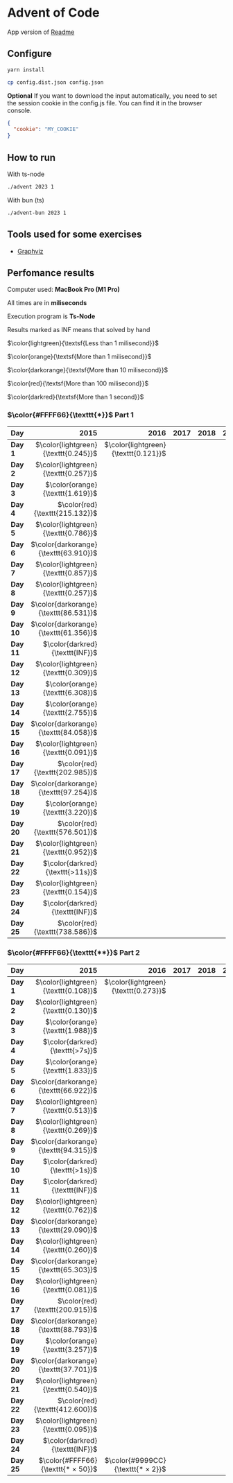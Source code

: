 # Advent of Code

App version of [Readme](./README.app.md)

## Configure

```sh
yarn install
```

```sh
cp config.dist.json config.json
```

**Optional** If you want to download the input automatically, you need to set the session cookie in the config.js file. You can find it in the browser console.

```json
{
  "cookie": "MY_COOKIE"
}
```

## How to run

With ts-node

```sh
./advent 2023 1
```

With bun (ts)

```sh
./advent-bun 2023 1
```

## Tools used for some exercises

* [Graphviz](https://graphviz.org)

## Perfomance results

Computer used: **MacBook Pro (M1 Pro)**

All times are in **miliseconds**

Execution program is **Ts-Node**

Results marked as INF means that solved by hand

$\color{lightgreen}{\textsf{Less than 1 milisecond}}$

$\color{orange}{\textsf{More than 1 milisecond}}$

$\color{darkorange}{\textsf{More than 10 milisecond}}$

$\color{red}{\textsf{More than 100 milisecond}}$

$\color{darkred}{\textsf{More than 1 second}}$



### $\color{#FFFF66}{\texttt{*}}$ Part 1

| **Day**    |                              **2015** |                             **2016** | **2017** | **2018** | **2019** | **2020** | **2021** |                             **2022** |                              **2023** |
|------------|--------------------------------------:|-------------------------------------:|---------:|---------:|---------:|---------:|---------:|-------------------------------------:|--------------------------------------:|
| **Day 1**  |  $\color{lightgreen}{\texttt{0.245}}$ | $\color{lightgreen}{\texttt{0.121}}$ |          |          |          |          |          | $\color{lightgreen}{\texttt{0.168}}$ |  $\color{lightgreen}{\texttt{0.640}}$ |
| **Day 2**  |  $\color{lightgreen}{\texttt{0.257}}$ |                                      |          |          |          |          |          | $\color{lightgreen}{\texttt{0.261}}$ |  $\color{lightgreen}{\texttt{0.106}}$ |
| **Day 3**  |      $\color{orange}{\texttt{1.619}}$ |                                      |          |          |          |          |          |     $\color{orange}{\texttt{1.967}}$ |  $\color{lightgreen}{\texttt{0.207}}$ |
| **Day 4**  |       $\color{red}{\texttt{215.132}}$ |                                      |          |          |          |          |          | $\color{lightgreen}{\texttt{0.359}}$ |  $\color{lightgreen}{\texttt{0.426}}$ |
| **Day 5**  |  $\color{lightgreen}{\texttt{0.786}}$ |                                      |          |          |          |          |          | $\color{lightgreen}{\texttt{0.394}}$ |  $\color{lightgreen}{\texttt{0.364}}$ |
| **Day 6**  | $\color{darkorange}{\texttt{63.910}}$ |                                      |          |          |          |          |          | $\color{lightgreen}{\texttt{0.503}}$ |  $\color{lightgreen}{\texttt{0.047}}$ |
| **Day 7**  |  $\color{lightgreen}{\texttt{0.857}}$ |                                      |          |          |          |          |          | $\color{lightgreen}{\texttt{0.849}}$ |      $\color{orange}{\texttt{2.683}}$ |
| **Day 8**  |  $\color{lightgreen}{\texttt{0.257}}$ |                                      |          |          |          |          |          | $\color{lightgreen}{\texttt{0.970}}$ |      $\color{orange}{\texttt{1.333}}$ |
| **Day 9**  | $\color{darkorange}{\texttt{86.531}}$ |                                      |          |          |          |          |          |     $\color{orange}{\texttt{5.441}}$ |  $\color{lightgreen}{\texttt{0.002}}$ |
| **Day 10** | $\color{darkorange}{\texttt{61.356}}$ |                                      |          |          |          |          |          | $\color{lightgreen}{\texttt{0.095}}$ |      $\color{orange}{\texttt{1.763}}$ |
| **Day 11** |       $\color{darkred}{\texttt{INF}}$ |                                      |          |          |          |          |          |                                      |      $\color{orange}{\texttt{7.652}}$ |
| **Day 12** |  $\color{lightgreen}{\texttt{0.309}}$ |                                      |          |          |          |          |          |                                      | $\color{darkorange}{\texttt{23.652}}$ |
| **Day 13** |      $\color{orange}{\texttt{6.308}}$ |                                      |          |          |          |          |          |                                      |      $\color{orange}{\texttt{2.605}}$ |
| **Day 14** |      $\color{orange}{\texttt{2.755}}$ |                                      |          |          |          |          |          |                                      |      $\color{orange}{\texttt{3.359}}$ |
| **Day 15** | $\color{darkorange}{\texttt{84.058}}$ |                                      |          |          |          |          |          |                                      |  $\color{lightgreen}{\texttt{0.928}}$ |
| **Day 16** |  $\color{lightgreen}{\texttt{0.091}}$ |                                      |          |          |          |          |          |      $\color{darkred}{\texttt{>6s}}$ |      $\color{orange}{\texttt{6.538}}$ |
| **Day 17** |       $\color{red}{\texttt{202.985}}$ |                                      |          |          |          |          |          |                                      |       $\color{red}{\texttt{731.511}}$ |
| **Day 18** | $\color{darkorange}{\texttt{97.254}}$ |                                      |          |          |          |          |          |                                      |  $\color{lightgreen}{\texttt{0.195}}$ |
| **Day 19** |      $\color{orange}{\texttt{3.220}}$ |                                      |          |          |          |          |          |                                      |      $\color{orange}{\texttt{1.710}}$ |
| **Day 20** |       $\color{red}{\texttt{576.501}}$ |                                      |          |          |          |          |          |                                      | $\color{darkorange}{\texttt{11.904}}$ |
| **Day 21** |  $\color{lightgreen}{\texttt{0.952}}$ |                                      |          |          |          |          |          |                                      | $\color{darkorange}{\texttt{47.542}}$ |
| **Day 22** |      $\color{darkred}{\texttt{>11s}}$ |                                      |          |          |          |          |          |                                      |       $\color{red}{\texttt{209.524}}$ |
| **Day 23** |  $\color{lightgreen}{\texttt{0.154}}$ |                                      |          |          |          |          |          |                                      |      $\color{orange}{\texttt{1.384}}$ |
| **Day 24** |       $\color{darkred}{\texttt{INF}}$ |                                      |          |          |          |          |          |                                      | $\color{darkorange}{\texttt{35.310}}$ |
| **Day 25** |       $\color{red}{\texttt{738.586}}$ |                                      |          |          |          |          |          |                                      |       $\color{darkred}{\texttt{INF}}$ |


### $\color{#FFFF66}{\texttt{**}}$ Part 2

| **Day**    |                              **2015** |                             **2016** | **2017** | **2018** | **2019** | **2020** | **2021** |                             **2022** |                              **2023** |
|------------|--------------------------------------:|-------------------------------------:|---------:|---------:|---------:|---------:|---------:|-------------------------------------:|--------------------------------------:|
| **Day 1**  |  $\color{lightgreen}{\texttt{0.108}}$ | $\color{lightgreen}{\texttt{0.273}}$ |          |          |          |          |          | $\color{lightgreen}{\texttt{0.108}}$ |      $\color{orange}{\texttt{1.598}}$ |
| **Day 2**  |  $\color{lightgreen}{\texttt{0.130}}$ |                                      |          |          |          |          |          | $\color{lightgreen}{\texttt{0.246}}$ |  $\color{lightgreen}{\texttt{0.103}}$ |
| **Day 3**  |      $\color{orange}{\texttt{1.988}}$ |                                      |          |          |          |          |          | $\color{lightgreen}{\texttt{0.325}}$ |  $\color{lightgreen}{\texttt{0.106}}$ |
| **Day 4**  |       $\color{darkred}{\texttt{>7s}}$ |                                      |          |          |          |          |          | $\color{lightgreen}{\texttt{0.219}}$ |  $\color{lightgreen}{\texttt{0.475}}$ |
| **Day 5**  |      $\color{orange}{\texttt{1.833}}$ |                                      |          |          |          |          |          | $\color{lightgreen}{\texttt{0.430}}$ |       $\color{darkred}{\texttt{>8m}}$ |
| **Day 6**  | $\color{darkorange}{\texttt{66.922}}$ |                                      |          |          |          |          |          |     $\color{orange}{\texttt{2.169}}$ |  $\color{lightgreen}{\texttt{0.041}}$ |
| **Day 7**  |  $\color{lightgreen}{\texttt{0.513}}$ |                                      |          |          |          |          |          | $\color{lightgreen}{\texttt{0.451}}$ |      $\color{orange}{\texttt{5.344}}$ |
| **Day 8**  |  $\color{lightgreen}{\texttt{0.269}}$ |                                      |          |          |          |          |          |     $\color{orange}{\texttt{3.299}}$ |      $\color{orange}{\texttt{6.380}}$ |
| **Day 9**  | $\color{darkorange}{\texttt{94.315}}$ |                                      |          |          |          |          |          |     $\color{orange}{\texttt{6.718}}$ |  $\color{lightgreen}{\texttt{0.001}}$ |
| **Day 10** |       $\color{darkred}{\texttt{>1s}}$ |                                      |          |          |          |          |          | $\color{lightgreen}{\texttt{0.186}}$ |      $\color{orange}{\texttt{6.533}}$ |
| **Day 11** |       $\color{darkred}{\texttt{INF}}$ |                                      |          |          |          |          |          |                                      |      $\color{orange}{\texttt{5.165}}$ |
| **Day 12** |  $\color{lightgreen}{\texttt{0.762}}$ |                                      |          |          |          |          |          |                                      |       $\color{red}{\texttt{528.548}}$ |
| **Day 13** | $\color{darkorange}{\texttt{29.090}}$ |                                      |          |          |          |          |          |                                      |  $\color{lightgreen}{\texttt{0.569}}$ |
| **Day 14** |  $\color{lightgreen}{\texttt{0.260}}$ |                                      |          |          |          |          |          |                                      |       $\color{red}{\texttt{482.525}}$ |
| **Day 15** | $\color{darkorange}{\texttt{65.303}}$ |                                      |          |          |          |          |          |                                      |      $\color{orange}{\texttt{1.341}}$ |
| **Day 16** |  $\color{lightgreen}{\texttt{0.081}}$ |                                      |          |          |          |          |          |      $\color{darkred}{\texttt{>3m}}$ |       $\color{darkred}{\texttt{>1s}}$ |
| **Day 17** |       $\color{red}{\texttt{200.915}}$ |                                      |          |          |          |          |          |                                      |       $\color{darkred}{\texttt{>2s}}$ |
| **Day 18** | $\color{darkorange}{\texttt{88.793}}$ |                                      |          |          |          |          |          |                                      |  $\color{lightgreen}{\texttt{0.112}}$ |
| **Day 19** |      $\color{orange}{\texttt{3.257}}$ |                                      |          |          |          |          |          |                                      |      $\color{orange}{\texttt{2.112}}$ |
| **Day 20** | $\color{darkorange}{\texttt{37.701}}$ |                                      |          |          |          |          |          |                                      | $\color{darkorange}{\texttt{17.168}}$ |
| **Day 21** |  $\color{lightgreen}{\texttt{0.540}}$ |                                      |          |          |          |          |          |                                      |      $\color{darkred}{\texttt{>18s}}$ |
| **Day 22** |       $\color{red}{\texttt{412.600}}$ |                                      |          |          |          |          |          |                                      |       $\color{darkred}{\texttt{>1m}}$ |
| **Day 23** |  $\color{lightgreen}{\texttt{0.095}}$ |                                      |          |          |          |          |          |                                      |       $\color{darkred}{\texttt{>5s}}$ |
| **Day 24** |       $\color{darkred}{\texttt{INF}}$ |                                      |          |          |          |          |          |                                      |       $\color{darkred}{\texttt{>6s}}$ |
| **Day 25** |    $\color{#FFFF66}{\texttt{* × 50}}$ |    $\color{#9999CC}{\texttt{* × 2}}$ |          |          |          |          |          |   $\color{#9999CC}{\texttt{* × 22}}$ |    $\color{#FFFF66}{\texttt{* × 50}}$ |
